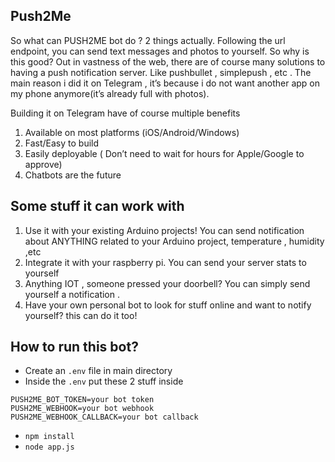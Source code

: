## Push2Me
So what can PUSH2ME bot do ? 2 things actually. Following the url endpoint, you can send text messages and photos to yourself. So why is this good? Out in vastness of the web, there are of course many solutions to having a push notification server. Like pushbullet , simplepush , etc . The main reason i did it on Telegram , it’s because i do not want another app on my phone anymore(it’s already full with photos).

Building it on Telegram have of course multiple benefits 

1. Available on most platforms (iOS/Android/Windows) 
2. Fast/Easy to build 
3. Easily deployable ( Don’t need to wait for hours for Apple/Google to approve) 
4. Chatbots are the future

## Some stuff it can work with

1. Use it with your existing Arduino projects! You can send notification about ANYTHING related to your Arduino project, temperature , humidity ,etc
2. Integrate it with your raspberry pi. You can send your server stats to yourself
3. Anything IOT , someone pressed your doorbell? You can simply send yourself a notification .
4. Have your own personal bot to look for stuff online and want to notify yourself? this can do it too!

## How to run this bot?

- Create an ``.env`` file in main directory
- Inside the ``.env`` put these 2 stuff inside 

```
PUSH2ME_BOT_TOKEN=your bot token
PUSH2ME_WEBHOOK=your bot webhook 
PUSH2ME_WEBHOOK_CALLBACK=your bot callback
```

- ``npm install``
- ``node app.js``
